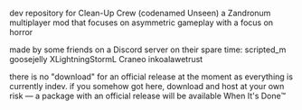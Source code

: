 dev repository for Clean-Up Crew (codenamed Unseen) 
a Zandronum multiplayer mod that focuses on asymmetric gameplay with a focus on horror

made by some friends on a Discord server on their spare time:
scripted_m
goosejelly
XLightningStormL
Craneo
inkoalawetrust

there is no "download" for an official release at the moment as everything is currently indev.
if you somehow got here, download and host at your own risk — a package with an official release
will be available When It's Done™️ 
